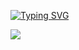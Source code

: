 [![Typing SVG](https://readme-typing-svg.demolab.com?font=Fira+Code&pause=1000&width=500&lines=Hello+everyone%2C+I+am+a+frontend+developer)](https://git.io/typing-svg)



![](https://leetcard.jacoblin.cool/drozdovdn?ext=heatmap)
